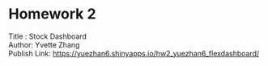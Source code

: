 # Homework 2

Title : Stock Dashboard\
Author: Yvette Zhang\
Publish Link: https://yuezhan6.shinyapps.io/hw2_yuezhan6_flexdashboard/
